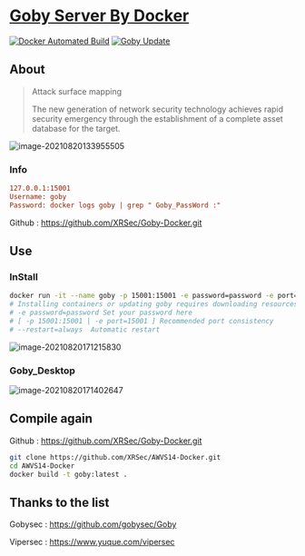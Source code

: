# [Goby Server By Docker](https://goby.vercel.app/)

[![Docker Automated Build](https://img.shields.io/docker/automated/xrsec/goby?label=Build&logo=docker&style=flat-square)](https://hub.docker.com/r/xrsec/goby) [![Goby Update](https://github.com/XRSec/Goby-Update/actions/workflows/Goby_Docker_Build.yml/badge.svg)](https://github.com/XRSec/Goby-Update/actions/workflows/Goby_Docker_Build.yml)

## About

> Attack surface mapping
>
> The new generation of network security technology achieves rapid security emergency through the establishment of a complete asset database for the target.

![image-20210820133955505](https://xrsec.s3.bitiful.net/IMG/image-20210820133955505.png?w=1280)

### Info

```ini
127.0.0.1:15001
Username: goby
Password: docker logs goby | grep " Goby_PassWord :"
```

Github : https://github.com/XRSec/Goby-Docker.git

## Use

### InStall

```bash
docker run -it --name goby -p 15001:15001 -e password=password -e port=15001 xrsec/goby:latest
# Installing containers or updating goby requires downloading resources from GitHub
# -e password=password Set your password here 
# [ -p 15001:15001 | -e port=15001 ] Recommended port consistency
# --restart=always  Automatic restart
```

![image-20210820171215830](https://xrsec.s3.bitiful.net/IMG/20210820171444750926.png)

### Goby_Desktop

![image-20210820171402647](https://xrsec.s3.bitiful.net/IMG/20210820171449669292.png)

## Compile again

Github : https://github.com/XRSec/Goby-Docker.git

```bash
git clone https://github.com/XRSec/AWVS14-Docker.git
cd AWVS14-Docker
docker build -t goby:latest .
```



## Thanks to the list

Gobysec : https://github.com/gobysec/Goby

Vipersec : https://www.yuque.com/vipersec
